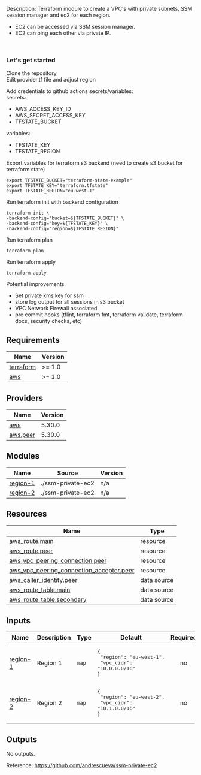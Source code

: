 Description: Terraform module to create a VPC's with private subnets, SSM session manager and ec2 for each region.
* EC2 can be accessed via SSM session manager.
* EC2 can ping each other via private IP.

<br>
<h3> Let's get started </h3>
Clone the repository
<br>
Edit provider.tf file and adjust region

Add credentials to github actions secrets/variables:
<br>
secrets:
* AWS_ACCESS_KEY_ID
* AWS_SECRET_ACCESS_KEY
* TFSTATE_BUCKET
  
variables:
* TFSTATE_KEY
* TFSTATE_REGION


Export variables for terraform s3 backend (need to create s3 bucket for terraform state)

```
export TFSTATE_BUCKET="terraform-state-example"
export TFSTATE_KEY="terraform.tfstate"
export TFSTATE_REGION="eu-west-1"
```

Run terraform init with backend configuration
```
terraform init \
-backend-config="bucket=${TFSTATE_BUCKET}" \
-backend-config="key=${TFSTATE_KEY}" \
-backend-config="region=${TFSTATE_REGION}" 
```

Run terraform plan
```
terraform plan
```

Run terraform apply
```
terraform apply
```

Potential improvements:  
* Set private kms key for ssm     
* store log output for all sessions in s3 bucket
* VPC Network Firewall associated
* pre commit hooks (tflint, terraform fmt, terraform validate, terraform docs, security checks, etc)

## Requirements

| Name | Version |
|------|---------|
| <a name="requirement_terraform"></a> [terraform](#requirement\_terraform) | >= 1.0 |
| <a name="requirement_aws"></a> [aws](#requirement\_aws) | >= 1.0 |

## Providers

| Name | Version |
|------|---------|
| <a name="provider_aws"></a> [aws](#provider\_aws) | 5.30.0 |
| <a name="provider_aws.peer"></a> [aws.peer](#provider\_aws.peer) | 5.30.0 |

## Modules

| Name | Source | Version |
|------|--------|---------|
| <a name="module_region-1"></a> [region-1](#module\_region-1) | ./ssm-private-ec2 | n/a |
| <a name="module_region-2"></a> [region-2](#module\_region-2) | ./ssm-private-ec2 | n/a |

## Resources

| Name | Type |
|------|------|
| [aws_route.main](https://registry.terraform.io/providers/hashicorp/aws/latest/docs/resources/route) | resource |
| [aws_route.peer](https://registry.terraform.io/providers/hashicorp/aws/latest/docs/resources/route) | resource |
| [aws_vpc_peering_connection.peer](https://registry.terraform.io/providers/hashicorp/aws/latest/docs/resources/vpc_peering_connection) | resource |
| [aws_vpc_peering_connection_accepter.peer](https://registry.terraform.io/providers/hashicorp/aws/latest/docs/resources/vpc_peering_connection_accepter) | resource |
| [aws_caller_identity.peer](https://registry.terraform.io/providers/hashicorp/aws/latest/docs/data-sources/caller_identity) | data source |
| [aws_route_table.main](https://registry.terraform.io/providers/hashicorp/aws/latest/docs/data-sources/route_table) | data source |
| [aws_route_table.secondary](https://registry.terraform.io/providers/hashicorp/aws/latest/docs/data-sources/route_table) | data source |

## Inputs

| Name | Description | Type | Default | Required |
|------|-------------|------|---------|:--------:|
| <a name="input_region-1"></a> [region-1](#input\_region-1) | Region 1 | `map` | <pre>{<br>  "region": "eu-west-1",<br>  "vpc_cidr": "10.0.0.0/16"<br>}</pre> | no |
| <a name="input_region-2"></a> [region-2](#input\_region-2) | Region 2 | `map` | <pre>{<br>  "region": "eu-west-2",<br>  "vpc_cidr": "10.1.0.0/16"<br>}</pre> | no |

## Outputs

No outputs.


Reference:
https://github.com/andrescueva/ssm-private-ec2